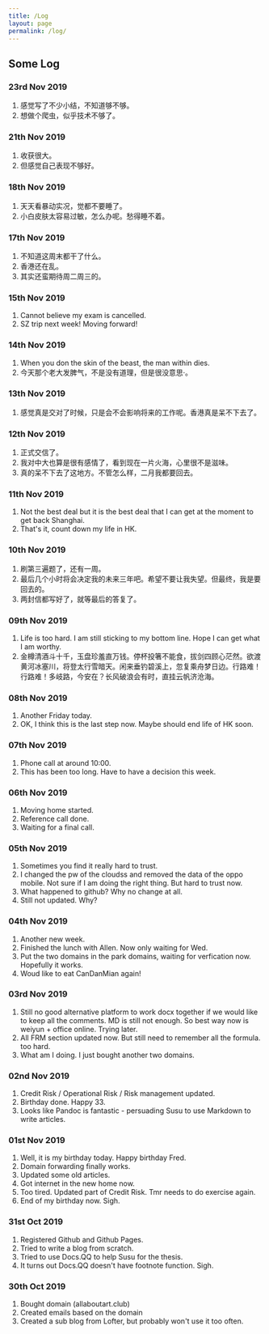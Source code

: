 ```yaml
---
title: /Log
layout: page
permalink: /log/
---
```


## Some Log

### 23rd Nov 2019

1. 感觉写了不少小结，不知道够不够。
2. 想做个爬虫，似乎技术不够了。

### 21th Nov 2019

1. 收获很大。
2. 但感觉自己表现不够好。

### 18th Nov 2019

1. 天天看暴动实况，觉都不要睡了。
2. 小白皮肤太容易过敏，怎么办呢。愁得睡不着。

### 17th Nov 2019

1. 不知道这周末都干了什么。
2. 香港还在乱。
3. 其实还蛮期待周二周三的。

### 15th Nov 2019

1. Cannot believe my exam is cancelled.
2. SZ trip next week! Moving forward!

### 14th Nov 2019

1. When you don the skin of the beast, the man within dies.
2. 今天那个老大发脾气，不是没有道理，但是很没意思·。

### 13th Nov 2019

1. 感觉真是交对了时候，只是会不会影响将来的工作呢。香港真是呆不下去了。

### 12th Nov 2019

1. 正式交信了。
2. 我对中大也算是很有感情了，看到现在一片火海，心里很不是滋味。
3. 真的呆不下去了这地方。不管怎么样，二月我都要回去。

### 11th Nov 2019

1. Not the best deal but it is the best deal that I can get at the moment to get back Shanghai. 
2. That's it, count down my life in HK.

### 10th Nov 2019

1. 刷第三遍题了，还有一周。
2. 最后几个小时将会决定我的未来三年吧。希望不要让我失望。但最终，我是要回去的。
3. 两封信都写好了，就等最后的答复了。

### 09th Nov 2019

1. Life is too hard. I am still sticking to my bottom line. Hope I can get what I am worthy.
2.  金樽清酒斗十千，玉盘珍羞直万钱。停杯投箸不能食，拔剑四顾心茫然。欲渡黄河冰塞川，将登太行雪暗天。闲来垂钓碧溪上，忽复乘舟梦日边。行路难！行路难！多岐路，今安在？长风破浪会有时，直挂云帆济沧海。 

### 08th Nov 2019

1. Another Friday today.
2. OK, I think this is the last step now. Maybe should end life of HK soon.

### 07th Nov 2019

1. Phone call at around 10:00.
2. This has been too long. Have to have a decision this week.

### 06th Nov 2019

1. Moving home started.
2. Reference call done.
3. Waiting for a final call.

### 05th Nov 2019

1. Sometimes you find it really hard to trust.
2. I changed the pw of the cloudss and removed the data of the oppo mobile. Not sure if I am doing the right thing. But hard to trust now.
3. What happened to github? Why no change at all.
4. Still not updated. Why?

### 04th Nov 2019

1. Another new week.
2. Finished the lunch with Allen. Now only waiting for Wed.
3. Put the two domains in the park domains, waiting for verfication now. Hopefully it works.
4. Woud like to eat CanDanMian again!

### 03rd Nov 2019

1. Still no good alternative platform to work docx together if we would like to keep all the comments. MD is still not enough. So best way now is weiyun + office online. Trying later.
2. All FRM section updated now. But still need to remember all the formula. too hard.
3. What am I doing. I just bought another two domains.

### 02nd Nov 2019

1. Credit Risk / Operational Risk / Risk management updated.
2. Birthday done. Happy 33.
3. Looks like Pandoc is fantastic - persuading Susu to use Markdown to write articles.

### 01st Nov 2019

1. Well, it is my birthday today. Happy birthday Fred.
2. Domain forwarding finally works.
3. Updated some old articles.
4. Got internet in the new home now. 
5. Too tired. Updated part of Credit Risk. Tmr needs to do exercise again.
6. End of my birthday now. Sigh.

### 31st Oct 2019

1. Registered Github and Github Pages.
2. Tried to write a blog from scratch.
3. Tried to use Docs.QQ to help Susu for the thesis.
4. It turns out Docs.QQ doesn't have footnote function. Sigh.

### 30th Oct 2019

1. Bought domain (allaboutart.club)
2. Created emails based on the domain
3. Created a sub blog from Lofter, but probably won't use it too often.

